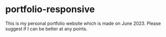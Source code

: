 # portfolio-responsive
This is my personal portfolio website which is made on June 2023.
Please suggest if I can be better at any points.
